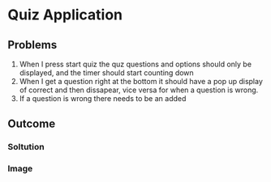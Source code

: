 # Quiz Application
## Problems
1) When I press start quiz the quz questions and options should only be displayed, and the timer should start counting down
2) When I get a question right at the bottom it should have a pop up display of correct and then dissapear, vice versa for when a question is wrong.
3) If a question is wrong there needs to be an added 
## Outcome
### Soltution
### Image

